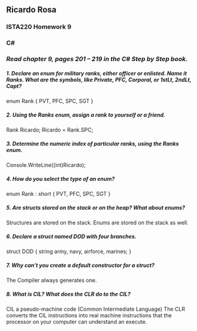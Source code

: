 ## Ricardo Rosa

### ISTA220 Homework 9

### C# 

### *Read chapter 9, pages 201 – 219 in the C# Step by Step book.*


##### 1. Declare an enum for military ranks, either officer or enlisted. Name it Ranks. What are the symbols, like Private, PFC, Corporal, or 1stLt, 2ndLt, Capt?

enum Rank { PVT, PFC, SPC, SGT }


##### 2. Using the Ranks enum, assign a rank to yourself or a friend.
Rank Ricardo; Ricardo = Rank.SPC;


##### 3. Determine the numeric index of particular ranks, using the Ranks enum.
Console.WriteLine((int)Ricardo);

##### 4. How do you select the type of an enum?
enum Rank : short { PVT, PFC, SPC, SGT }

##### 5. Are structs stored on the stack or on the heap? What about enums?
Structures are stored on the stack. 
Enums are stored on the stack as well.
##### 6. Declare a struct named DOD with four branches.
struct DOD
{
string army, navy, airforce, marines;
}

##### 7. Why can’t you create a default constructor for a struct?
The Compiler always generates one.

##### 8. What is CIL? What does the CLR do to the CIL?CIL a pseudo-machine code (Common Intermediate Language)The CLR converts the CIL instructions into real machine instructions that the processor on your computer can understand an execute.